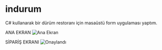# indurum
 C# kullanarak bir dürüm restoranı için masaüstü form uygulaması yaptım.

 ANA EKRAN
 ![Ana Ekran](https://github.com/FurkanSARIKAVAK/indurum/assets/126673794/78c4283a-1b0a-4749-9daa-49eec0256ddd)

 SİPARİŞ EKRANI
![Onaylandı](https://github.com/FurkanSARIKAVAK/indurum/assets/126673794/58cfc277-d5f1-4e3f-9569-543317f700e2)
